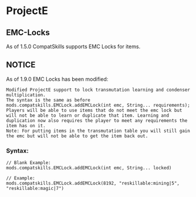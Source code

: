 # ProjectE

## EMC-Locks

As of 1.5.0 CompatSkills supports EMC Locks for items.

## NOTICE

As of 1.9.0 EMC Locks has been modified:

    Modified ProjectE support to lock transmutation learning and condenser multiplication.
    The syntax is the same as before mods.compatskills.EMCLock.addEMCLock(int emc, String... requirements);
    Players will be able to use items that do not meet the emc lock but will not be able to learn or duplicate that item. Learning and duplication now also requires the player to meet any requirements the item has on it.
    Note: For putting items in the transmutation table you will still gain the emc but will not be able to get the item back out.


### Syntax:

    // Blank Example:
    mods.compatskills.EMCLock.addEMCLock(int emc, String... locked)
    
    // Example:
    mods.compatskills.EMCLock.addEMCLock(8192, "reskillable:mining|5", "reskillable:magic|7")